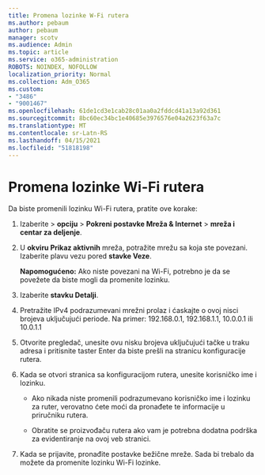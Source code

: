 ```yaml
---
title: Promena lozinke W-Fi rutera
ms.author: pebaum
author: pebaum
manager: scotv
ms.audience: Admin
ms.topic: article
ms.service: o365-administration
ROBOTS: NOINDEX, NOFOLLOW
localization_priority: Normal
ms.collection: Adm_O365
ms.custom:
- "3486"
- "9001467"
ms.openlocfilehash: 61de1cd3e1cab28c01aa0a2fddcd41a13a92d361
ms.sourcegitcommit: 8bc60ec34bc1e40685e3976576e04a2623f63a7c
ms.translationtype: MT
ms.contentlocale: sr-Latn-RS
ms.lasthandoff: 04/15/2021
ms.locfileid: "51818198"
---
```

# <a name="change-your-wi-fi-router-password"></a>Promena lozinke Wi-Fi rutera

Da biste promenili lozinku Wi-Fi rutera, pratite ove korake:

1. Izaberite   >  **opciju**  >  **Pokreni postavke Mreža & Internet**  >  **mreža i centar za deljenje**.

2. U **okviru Prikaz aktivnih** mreža, potražite mrežu sa koja ste povezani. Izaberite plavu vezu pored **stavke Veze**.<br>

   **Napomogućeno:** Ako niste povezani na Wi-Fi, potrebno je da se povežete da biste mogli da promenite lozinku.

3. Izaberite **stavku Detalji**.

4. Pretražite IPv4 podrazumevani mrežni prolaz i ćaskajte o ovoj nisci brojeva uključujući periode. Na primer: 192.168.0.1, 192.168.1.1, 10.0.0.1 ili 10.0.1.1

5. Otvorite pregledač, unesite ovu nisku brojeva uključujući tačke u traku adresa i pritisnite taster Enter da biste prešli na stranicu konfiguracije rutera.

6. Kada se otvori stranica sa konfiguracijom rutera, unesite korisničko ime i lozinku.<br>
   - Ako nikada niste promenili podrazumevano korisničko ime i lozinku za ruter, verovatno ćete moći da pronađete te informacije u priručniku rutera.

   - Obratite se proizvođaču rutera ako vam je potrebna dodatna podrška za evidentiranje na ovoj veb stranici.

7. Kada se prijavite, pronađite postavke bežične mreže. Sada bi trebalo da možete da promenite lozinku Wi-Fi lozinke.
